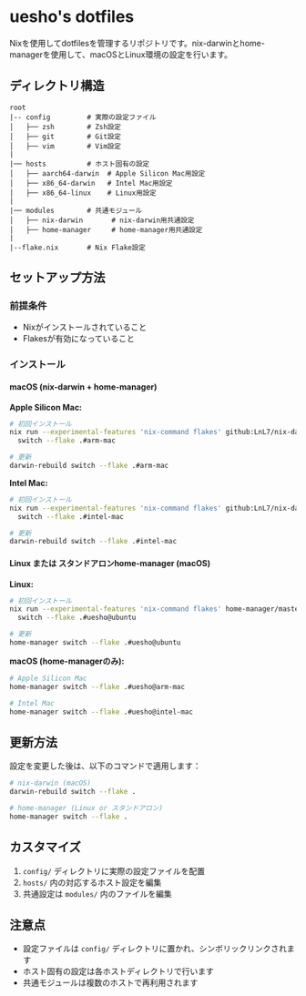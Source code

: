 # uesho's dotfiles

Nixを使用してdotfilesを管理するリポジトリです。nix-darwinとhome-managerを使用して、macOSとLinux環境の設定を行います。

## ディレクトリ構造

```
root
|-- config         # 実際の設定ファイル
│   ├── zsh        # Zsh設定
│   ├── git        # Git設定
│   ├── vim        # Vim設定
|
|── hosts          # ホスト固有の設定
│   ├── aarch64-darwin  # Apple Silicon Mac用設定
│   ├── x86_64-darwin   # Intel Mac用設定
│   ├── x86_64-linux    # Linux用設定
|
|── modules        # 共通モジュール
│   ├── nix-darwin       # nix-darwin用共通設定
│   ├── home-manager     # home-manager用共通設定
|
|--flake.nix       # Nix Flake設定
```

## セットアップ方法

### 前提条件

- Nixがインストールされていること
- Flakesが有効になっていること

### インストール

#### macOS (nix-darwin + home-manager)

**Apple Silicon Mac:**

```bash
# 初回インストール
nix run --experimental-features 'nix-command flakes' github:LnL7/nix-darwin -- \
  switch --flake .#arm-mac

# 更新
darwin-rebuild switch --flake .#arm-mac
```

**Intel Mac:**

```bash
# 初回インストール
nix run --experimental-features 'nix-command flakes' github:LnL7/nix-darwin -- \
  switch --flake .#intel-mac

# 更新
darwin-rebuild switch --flake .#intel-mac
```

#### Linux または スタンドアロンhome-manager (macOS)

**Linux:**

```bash
# 初回インストール
nix run --experimental-features 'nix-command flakes' home-manager/master -- \
  switch --flake .#uesho@ubuntu

# 更新
home-manager switch --flake .#uesho@ubuntu
```

**macOS (home-managerのみ):**

```bash
# Apple Silicon Mac
home-manager switch --flake .#uesho@arm-mac

# Intel Mac
home-manager switch --flake .#uesho@intel-mac
```

## 更新方法

設定を変更した後は、以下のコマンドで適用します：

```bash
# nix-darwin (macOS)
darwin-rebuild switch --flake .

# home-manager (Linux or スタンドアロン)
home-manager switch --flake .
```

## カスタマイズ

1. `config/` ディレクトリに実際の設定ファイルを配置
2. `hosts/` 内の対応するホスト設定を編集
3. 共通設定は `modules/` 内のファイルを編集

## 注意点

- 設定ファイルは `config/` ディレクトリに置かれ、シンボリックリンクされます
- ホスト固有の設定は各ホストディレクトリで行います
- 共通モジュールは複数のホストで再利用されます


